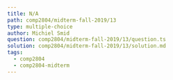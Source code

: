 ```yaml
---
title: N/A
path: comp2804/midterm-fall-2019/13
type: multiple-choice
author: Michiel Smid
question: comp2804/midterm-fall-2019/13/question.ts
solution: comp2804/midterm-fall-2019/13/solution.md
tags:
  - comp2804
  - comp2804-midterm
---
```

